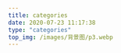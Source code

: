```yaml
---
title: categories
date: 2020-07-23 11:17:38
type: "categories"
top_img: /images/背景图/p3.webp
---
```


